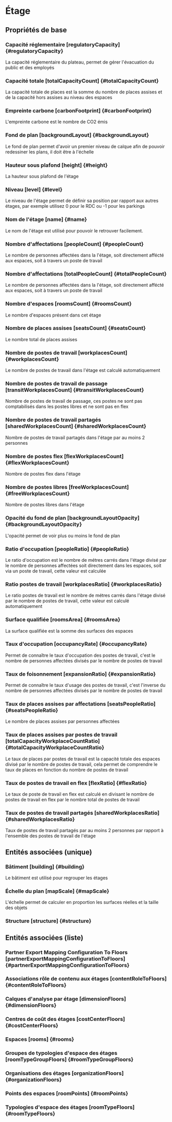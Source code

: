 # Étage
<!--- THIS FILE IS GENERATED PLEASE DO NOT EDIT IT DIRECTLY --->



## Propriétés de base

### Capacité réglementaire [regulatoryCapacity] {#regulatoryCapacity}
        
La capacité réglementaire du plateau, permet de gérer l'évacuation du public et des employés
### Capacité totale [totalCapacityCount] {#totalCapacityCount}
        
La capacité totale de places est la somme du nombre de places assises et de la capacité hors assises au niveau des espaces
### Empreinte carbone [carbonFootprint] {#carbonFootprint}
        
L'empreinte carbone est le nombre de CO2 émis
### Fond de plan [backgroundLayout] {#backgroundLayout}
        
Le fond de plan permet d'avoir un premier niveau de calque afin de pouvoir redessiner les plans, il doit être à l'échelle
### Hauteur sous plafond [height] {#height}
        
La hauteur sous plafond de l'étage
### Niveau [level] {#level}
        
Le niveau de l'étage permet de définir sa position par rapport aux autres étages, par exemple utilisez 0 pour le RDC ou -1 pour les parkings
### Nom de l'étage [name] {#name}
        
Le nom de l'étage est utilisé pour pouvoir le retrouver facilement.
### Nombre d'affectations [peopleCount] {#peopleCount}
        
Le nombre de personnes affectées dans la l'étage, soit directement affécté aux espaces, soit à travers un poste de travail
### Nombre d'affectations [totalPeopleCount] {#totalPeopleCount}
        
Le nombre de personnes affectées dans la l'étage, soit directement affécté aux espaces, soit à travers un poste de travail
### Nombre d'espaces [roomsCount] {#roomsCount}
        
Le nombre d'espaces présent dans cet étage
### Nombre de places assises [seatsCount] {#seatsCount}
        
Le nombre total de places assises
### Nombre de postes de travail [workplacesCount] {#workplacesCount}
        
Le nombre de postes de travail dans l'étage est calculé automatiquement
### Nombre de postes de travail de passage [transitWorkplacesCount] {#transitWorkplacesCount}
        
Nombre de postes de travail de passage, ces postes ne sont pas comptabilisés dans les postes libres et ne sont pas en flex
### Nombre de postes de travail partagés [sharedWorkplacesCount] {#sharedWorkplacesCount}
        
Nombre de postes de travail partagés dans l'étage par au moins 2 personnes
### Nombre de postes flex [flexWorkplacesCount] {#flexWorkplacesCount}
        
Nombre de postes flex dans l'étage
### Nombre de postes libres [freeWorkplacesCount] {#freeWorkplacesCount}
        
Nombre de postes libres dans l'étage
### Opacité du fond de plan [backgroundLayoutOpacity] {#backgroundLayoutOpacity}
        
L'opacité permet de voir plus ou moins le fond de plan
### Ratio d'occupation [peopleRatio] {#peopleRatio}
        
Le ratio d'occupation est le nombre de métres carrés dans l'étage divisé par le nombre de personnes affectées soit directement dans les espaces, soit via un poste de travail, cette valeur est calculée
### Ratio postes de travail [workplacesRatio] {#workplacesRatio}
        
Le ratio postes de travail est le nombre de métres carrés dans l'étage divisé par le nombre de postes de travail, cette valeur est calculé automatiquement
### Surface qualifiée [roomsArea] {#roomsArea}
        
La surface qualifiée est la somme des surfaces des espaces
### Taux d'occupation [occupancyRate] {#occupancyRate}
        
Permet de connaître le taux d'occupation des postes de travail, c'est le nombre de personnes affectées divisés par le nombre de postes de travail
### Taux de foisonnement [expansionRatio] {#expansionRatio}
        
Permet de connaître le taux d'usage des postes de travail, c'est l'inverse du nombre de personnes affectées divisés par le nombre de postes de travail
### Taux de places assises par affectations [seatsPeopleRatio] {#seatsPeopleRatio}
        
Le nombre de places assises par personnes affectées
### Taux de places assises par postes de travail [totalCapacityWorkplaceCountRatio] {#totalCapacityWorkplaceCountRatio}
        
Le taux de places par postes de travail est la capacité totale des espaces divisé par le nombre de postes de travail, cela permet de comprendre le taux de places en fonction du nombre de postes de travail
### Taux de postes de travail en flex [flexRatio] {#flexRatio}
        
Le taux de poste de travail en flex est calculé en divisant le nombre de postes de travail en flex par le nombre total de postes de travail
### Taux de postes de travail partagés [sharedWorkplacesRatio] {#sharedWorkplacesRatio}
        
Taux de postes de travail partagés par au moins 2 personnes par rapport à l'ensemble des postes de travail de l'étage

## Entités associées (unique)

### Bâtiment [building] {#building}
        
Le bâtiment est utilisé pour regrouper les étages
### Échelle du plan [mapScale] {#mapScale}
        
L'échelle permet de calculer en proportion les surfaces réelles et la taille des objets
### Structure [structure] {#structure}
        


## Entités associées (liste)

###  Partner Export Mapping Configuration To Floors [partnerExportMappingConfigurationToFloors] {#partnerExportMappingConfigurationToFloors}
        

### Associations rôle de contenu aux étages [contentRoleToFloors] {#contentRoleToFloors}
        

### Calques d'analyse par étage [dimensionFloors] {#dimensionFloors}
        

### Centres de coût des étages [costCenterFloors] {#costCenterFloors}
        

### Espaces [rooms] {#rooms}
        

### Groupes de typologies d'espace des étages [roomTypeGroupFloors] {#roomTypeGroupFloors}
        

### Organisations des étages [organizationFloors] {#organizationFloors}
        

### Points des espaces [roomPoints] {#roomPoints}
        

### Typologies d'espace des étages [roomTypeFloors] {#roomTypeFloors}
        




